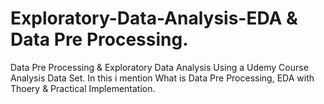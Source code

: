 # Exploratory-Data-Analysis-EDA & Data Pre Processing.

Data Pre Processing & Exploratory Data Analysis Using a Udemy Course Analysis Data Set. In this i mention What is Data Pre Processing, EDA with Thoery & Practical Implementation.



